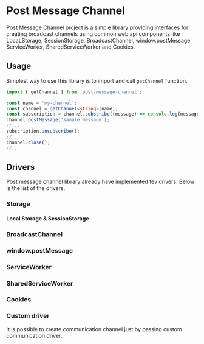 # Post Message Channel
Post Message Channel project is a simple library providing interfaces for creating broadcast channels using common web api components like LocaLStorage, SessionStorage, BroadcastChannel, window.postMessage, ServiceWorker, SharedServiceWorker and Cookies.

## Usage
Simplest way to use this library is to import and call ```getChannel``` function.

```typescript 
import { getChannel } from 'post-message-channel';

const name = 'my-channel';
const channel = getChannel<string>(name);
const subscription = channel.subscribe((message) => console.log(message));
channel.postMessage('sample message');
//...
subscription.unsubscribe();
//...
channel.close();
//..
```

## Drivers
Post message channel library already have implemented fev drivers. Below is the list of the drivers.
### Storage 

#### Local Storage & SessionStorage

### BroadcastChannel

### window.postMessage

### ServiceWorker

### SharedServiceWorker

### Cookies

### Custom driver
It is possible to create communication channel just by passing custom communication driver. 
